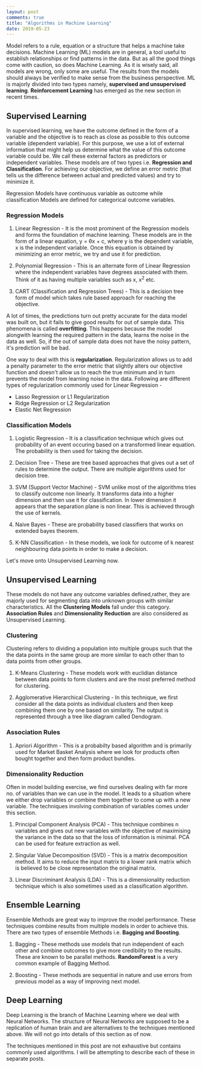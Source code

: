 ```yaml
---
layout: post
comments: true
title: "Algorithms in Machine Learning"
date: 2019-05-23
---
```


Model refers to a rule, equation or a structure that helps a machine take decisions. Machine Learning (ML) models are in general, a tool useful to establish relationships or find patterns in the data. But as all the good things come with caution, so does Machine Learning. As it is wisely said, all models are wrong, only some are useful. The results from the models should always be verified to make sense from the business perspective.
ML is majorly divided into two types namely, **supervised and unsupervised learning**. **Reinforcement Learning** has emerged as the new section in recent times.

## Supervised Learning

In supervised learning, we have the outcome defined in the form of a variable and the objective is to reach as close as possible to this outcome variable (dependent variable). For this purpose, we use a lot of external information that might help us determine what the value of this outcome variable could be. We call these external factors as predictors or independent variables. These models are of two types i.e. **Regression and Classification**. For achieving our objective, we define an error metric (that tells us the difference between actual and predicted values) and try to minimize it.

Regression Models have continuous variable as outcome while classification Models are defined for categorical outcome variables.

### Regression Models

1. Linear Regression - It is the most prominent of the Regression models and forms the foundation of machine learning. These models 
are in the form of a linear equation,  y = &theta;x + c, where y is the dependent variable, x is the independent variable. Once this equation is obtained by minimizing an error metric, we try and use it for prediction.

2. Polynomial Regression - This is an alternate form of Linear Regression where the independent variables have degrees associated with  them. Think of it as having multiple variables such as x, x<sup>2</sup> etc.

3. CART (Classification and Regression Trees) - This is a decision tree form of model which takes rule based approach for reaching the objective.

A lot of times, the predictions turn out pretty accurate for the data model was built on, but it fails to give good results for out of sample data. This phenomena is called **overfitting**. This happens because the model alongwith learning the required pattern in the data, learns the noise in the data as well. So, if the out of sample data does not have the noisy pattern, it's prediction will be bad.

One way to deal with this is **regularization**. Regularization allows us to add a penalty parameter to the error metric that slightly alters our objective function and doesn't allow us to reach the true minimum and in turn prevents the model from learning noise in the data. Following are different types of regularization commonly used for Linear Regression - 

- Lasso Regression or L1 Regularization
- Ridge Regression or L2 Regularization
- Elastic Net Regression

### Classification Models

1. Logistic Regression - It is a classification technique which gives out probability of an event occuring based on a transformed linear equation. The probability is then used for taking the decision.

2. Decision Tree - These are tree based approaches that gives out a set of rules to determine the output. There are multiple algorithms 
used for decision tree.

3. SVM (Support Vector Machine) - SVM unlike most of the algorithms tries to classify outcome non linearly. It transforms data into a higher dimension and then use it for classification. In lower dimension it appears that the separation plane is non linear. This is achieved through the use of kernels.

4. Naive Bayes - These are probability based classifiers that works on extended bayes theorem.

5. K-NN Classification - In these models, we look for outcome of k nearest neighbouring data points in order to make a decision.

Let's move onto Unsupervised Learning now.

## Unsupervised Learning

These models do not have any outcome variables defined,rather, they are majorly used for segmenting data into unknown groups with similar characteristics. All the **Clustering Models** fall under this category. **Association Rules** and **Dimensionality Reduction** are also considered as Unsupervised Learning.

### Clustering

Clustering refers to dividing a population into multiple groups such that the the data points in the same group are more similar to each other than to data points from other groups.

1. K-Means Clustering - These models work with euclidian distance between data points to form clusters and are the most preferred method for clustering. 

2. Agglomerative Hierarchical Clustering - In this technique, we first consider all the data points as individual clusters and then keep combining them one by one based on similarity. The output is represented through a tree like diagram called Dendogram. 

### Association Rules

1. Apriori Algorithm - This is a probabilty based algorithm and is primarily used for Market Basket Analysis where we look for products often bought together and then form product bundles.

### Dimensionality Reduction

Often in model building exercise, we find ourselves dealing with far more no. of variables than we can use in the model. It leads to a situation where we either drop variables or combine them together to come up with a new variable. The techniques involving combination of variables comes under this section.

1. Principal Component Analysis (PCA) - This technique combines n variables and gives out new variables with the objective of maximising the variance in the data so that the loss of information is minimal. PCA can be used for feature extraction as well.

2. Singular Value Decomposition (SVD) - This is a matrix decomposition method. It aims to reduce the input matrix to a lower rank matrix which is believed to be close representation the original matrix.

3. Linear Discriminant Analysis (LDA) - This is a dimensionality reduction technique which is also sometimes used as a classification algorithm. 

## Ensemble Learning

Ensemble Methods are great way to improve the model performance. These techniques combine results from multiple models in order to achieve this. There are two types of ensemble Methods i.e. **Bagging and Boosting**.

1. Bagging - These methods use models that run independent of each other and combine outcomes to give more credibility to the results.
These are known to be parallel methods. **RandomForest** is a very common example of Bagging Method.

2. Boosting - These methods are sequential in nature and use errors from previous model as a way of improving next model.

## Deep Learning

Deep Learning is the branch of Machine Learning where we deal with Neural Networks. The structure of Neural Networks are supposed to be a replication of human brain and are alternatives to the techniques mentioned above. We will not go into details of this section as of now.

The techniques mentioned in this post are not exhaustive but contains commonly used algorithms. I will be attempting to describe each of these in separate posts.




